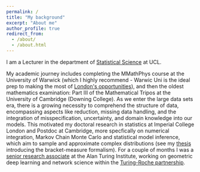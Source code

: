 ```yaml
---
permalink: /
title: "My background"
excerpt: "About me"
author_profile: true
redirect_from: 
  - /about/
  - /about.html
---
```


I am a Lecturer in the department of [Statistical Science](https://www.ucl.ac.uk/statistics/department-statistical-science) at UCL.

My academic journey includes completing the MMathPhys course at the University of Warwick (which I highly recommend - Warwic Uni is the ideal prep to making the most of [London's opportunities](https://alebarp.github.io/dance/)), and then the oldest mathematics examination: Part III of the Mathematical Tripos at the University of Cambridge (Downing College).
As we enter the large data sets era, there is a growing necessity to comprehend the structure of data, encompassing aspects like reduction, missing data handling, and the integration of misspecification, uncertainty, and domain knowledge into our models. 
This motivated my doctoral research in statistics at Imperial College London and Postdoc at Cambridge, more specfically on numerical integration, Markov Chain Monte Carlo and statistical model inference, which aim to sample and approximate complex distributions (see my [thesis](https://spiral.imperial.ac.uk/bitstream/10044/1/84749/1/Barp-A-A-2020-PhD-Thesis.pdf) introducing the bracket-measure formalism).
For a couple of months I was a [senior research associate](https://www.turing.ac.uk/people/research-associates/alessandro-barp) at the Alan Turing Institute, working on geometric deep learning and network science within the [Turing-Roche partnership](https://www.turing.ac.uk/research/research-projects/alan-turing-institute-roche-strategic-partnership).




 
